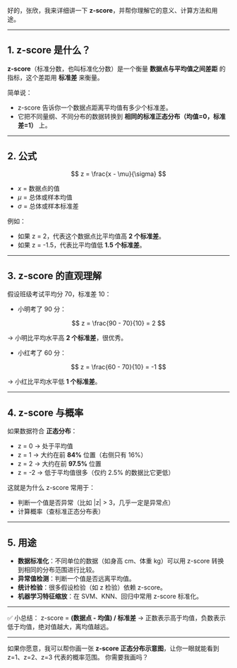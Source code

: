 好的，张欣，我来详细讲一下 **z-score**，并帮你理解它的意义、计算方法和用途。

---

## 1. **z-score 是什么？**

**z-score**（标准分数，也叫标准化分数）是一个衡量 **数据点与平均值之间差距** 的指标，这个差距用 **标准差** 来衡量。

简单说：

* z-score 告诉你一个数据点距离平均值有多少个标准差。
* 它把不同量纲、不同分布的数据转换到 **相同的标准正态分布（均值=0，标准差=1）** 上。

---

## 2. **公式**

$$
z = \frac{x - \mu}{\sigma}
$$

* $x$ = 数据点的值
* $\mu$ = 总体或样本均值
* $\sigma$ = 总体或样本标准差

例如：

* 如果 z = 2，代表这个数据点比平均值高 **2 个标准差**。
* 如果 z = -1.5，代表比平均值低 **1.5 个标准差**。

---

## 3. **z-score 的直观理解**

假设班级考试平均分 70，标准差 10：

* 小明考了 90 分：

$$
z = \frac{90 - 70}{10} = 2
$$

→ 小明比平均水平高 **2 个标准差**，很优秀。

* 小红考了 60 分：

$$
z = \frac{60 - 70}{10} = -1
$$

→ 小红比平均水平低 **1 个标准差**。

---

## 4. **z-score 与概率**

如果数据符合 **正态分布**：

* z = 0 → 处于平均值
* z = 1 → 大约在前 **84%** 位置（右侧只有 16%）
* z = 2 → 大约在前 **97.5%** 位置
* z = -2 → 低于平均值很多（仅约 2.5% 的数据比它更低）

这就是为什么 z-score 常用于：

* 判断一个值是否异常（比如 |z| > 3，几乎一定是异常点）
* 计算概率（查标准正态分布表）

---

## 5. **用途**

* **数据标准化**：不同单位的数据（如身高 cm、体重 kg）可以用 z-score 转换到相同的分布范围进行比较。
* **异常值检测**：判断一个值是否远离平均值。
* **统计检验**：很多假设检验（如 z 检验）依赖 z-score。
* **机器学习特征缩放**：在 SVM、KNN、回归中常用 z-score 标准化。

---

✅ 小总结：
z-score = **(数据点 - 均值) / 标准差**
→ 正数表示高于均值，负数表示低于均值，绝对值越大，离均值越远。

---

如果你愿意，我可以帮你画一张 **z-score 正态分布示意图**，让你一眼就能看到 z=1、z=2、z=3 代表的概率范围。
你需要我画吗？
